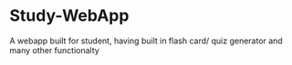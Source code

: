 # Study-WebApp
A webapp built for student, having built in flash card/ quiz generator and many other functionalty
